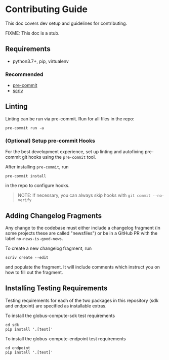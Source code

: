 # Contributing Guide

This doc covers dev setup and guidelines for contributing.

FIXME: This doc is a stub.

## Requirements

- python3.7+, pip, virtualenv

### Recommended

- [pre-commit](https://pre-commit.com/)
- [scriv](https://scriv.readthedocs.io/en/latest/index.html)

## Linting

Linting can be run via pre-commit. Run for all files in the repo:

    pre-commit run -a

### (Optional) Setup pre-commit Hooks

For the best development experience, set up linting and autofixing pre-commit
git hooks using the `pre-commit` tool.

After installing `pre-commit`, run

    pre-commit install

in the repo to configure hooks.

> NOTE: If necessary, you can always skip hooks with `git commit --no-verify`

## Adding Changelog Fragments

Any change to the codebase must either include a changelog fragment (in some
projects these are called "newsfiles") or be in a GitHub PR with the label
`no-news-is-good-news`.

To create a new changelog fragment, run

    scriv create --edit

and populate the fragment. It will include comments which instruct you on how
to fill out the fragment.

## Installing Testing Requirements

Testing requirements for each of the two packages in this repository
(sdk and endpoint) are specified as installable extras.

To install the globus-compute-sdk test requirements

    cd sdk
    pip install '.[test]'

To install the globus-compute-endpoint test requirements

    cd endpoint
    pip install '.[test]'
